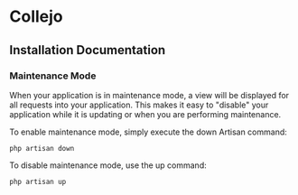 # Collejo 
## Installation Documentation
### Maintenance Mode

When your application is in maintenance mode, a view will be displayed for all requests into your application. This makes it easy to "disable" your application while it is updating or when you are performing maintenance. 

To enable maintenance mode, simply execute the down Artisan command:

````php artisan down````

To disable maintenance mode, use the up command:

````php artisan up````